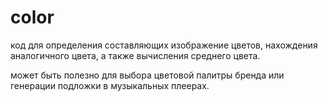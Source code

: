 # color

код  для определения составляющих изображение цветов, нахождения аналогичного цвета, а также вычисления среднего цвета.

может быть полезно для выбора цветовой палитры бренда или генерации подложки в музыкальных плеерах.
